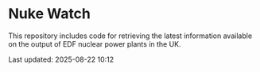 # Nuke Watch

This repository includes code for retrieving the latest information available on the output of EDF nuclear power plants in the UK.

Last updated: 2025-08-22 10:12